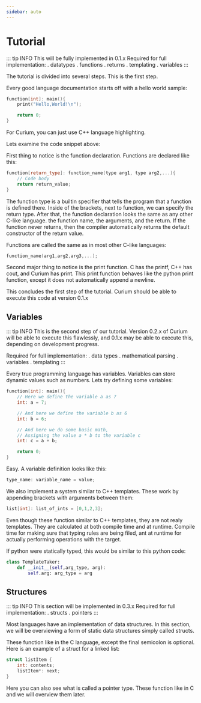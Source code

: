 ```yaml
---
sidebar: auto
---
```


# Tutorial

::: tip INFO
This will be fully implemented in 0.1.x
Required for full implementation:
. datatypes
. functions
. returns
. templating
. variables
:::

The tutorial is divided into several steps. This is the first step.


Every good language documentation starts off with a hello world sample:

```cpp
function[int]: main(){
    print("Hello,World!\n");

    return 0;
}
```

For Curium, you can just use C++ language highlighting.

Lets examine the code snippet above:

First thing to notice is the function declaration. Functions are declared like this:
```cpp
function[return_type]: function_name(type arg1, type arg2,...){
    // Code body
    return return_value;
}
```

The function type is a builtin specifier that tells the program that a function is defined there.
Inside of the brackets, next to function, we can specify the return type. After that, the function declaration looks the same as any other C-like language. the function name, the arguments, and the return. If the function never returns, then the compiler automatically returns the default constructor of the return value.

Functions are called the same as in most other C-like languages:
```cpp
function_name(arg1,arg2,arg3,...);
```

Second major thing to notice is the print function. C has the printf, C++ has cout, and Curium has print. This print function behaves like the python print function, except it does not automatically append a newline.

This concludes the first step of the tutorial. Curium should be able to execute this code at version 0.1.x

## Variables

::: tip INFO
This is the second step of our tutorial. Version 0.2.x of Curium will be able to execute this flawlessly, and 0.1.x may be able to execute this, depending on development progress.

Required for full implementation:
. data types
. mathematical parsing
. variables
. templating
:::



Every true programming language has variables. Variables can store dynamic values such as numbers.
Lets try defining some variables:

```cpp
function[int]: main(){
    // Here we define the variable a as 7
    int: a = 7;

    // And here we define the variable b as 6
    int: b = 6;

    // And here we do some basic math,
    // Assigning the value a * b to the variable c
    int: c = a + b;

    return 0;
}
```

Easy. A variable definition looks like this:

```cpp
type_name: variable_name = value;
```

We also implement a system similar to C++ templates.
These work by appending brackets with arguments between them:

```cpp
list[int]: list_of_ints = [0,1,2,3];
```

Even though these function similar to C++ templates, they are not realy templates.
They are calculated at both compile time and at runtime. Compile time for making sure that typing rules are being filed, ant at runtime for actually performing operations with the target.

If python were statically typed, this would be similar to this python code:

```python
class TemplateTaker:
    def __init__(self,arg_type, arg):
        self.arg: arg_type = arg

```

## Structures

::: tip INFO
This section will be implemented in 0.3.x
Required for full implementation:
. structs
. pointers
:::

Most languages have an implementation of data structures. In this section, we will be overviewing a form of static data structures simply called structs.

These function like in the C language, except the final semicolon is optional.
Here is an example of a struct for a linked list:

```cpp
struct listItem {
    int: contents;
    listItem*: next;
}
```

Here you can also see what is called a pointer type. These function like in C and we will overview them later.